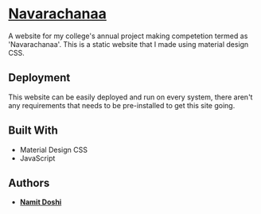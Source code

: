 # [Navarachanaa](http://namitdoshi.me/navarachanaa/index.html)

A website for my college's annual project making competetion termed as 'Navarachanaa'. This is a static website that  I made using material design CSS.

## Deployment

This website can be easily deployed and run on every system, there aren't any requirements that needs to be pre-installed to get this site going.

## Built With

* Material Design CSS
* JavaScript

## Authors

* **[Namit Doshi](http://namitdoshi.me)**
